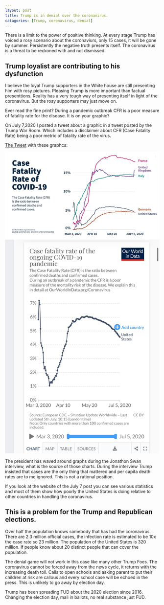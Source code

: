 ```yaml
---
layout: post
title: Trump is in denial over the coronavirus.
catagories: [Trump, coronavirus, denial]
---
```


There is a limit to the power of positive thinking.
At every stage Trump has voiced a rosy scenario about the coronaviurs,
only 15 cases,
it will be gone by summer.
Persistently the negative truth presents itself.
The coronavirus is a threat to be reckoned with and not dismissed.


## Trump loyalist are contributing to his dysfunction

I believe the loyal Trump supporters in the White house are still presenting
him with rosy pictures.
Pleasing Trump is more important than factual presenttions.
Reality has a very tough way of presenting itself in light of the coronavirus.
But the rosy supporters may just move on.


Ever read the fine print? During a pandemic outbreak CFR is a poor measure of fatality rate for the disease. It is on your graphic?

On July 7,2020 I posted a tweet about a graphic in a tweet posted by the
Trump War Room. Which includes a disclaimer about CFR (Case Fatality Rate) being a poor
metric of fatality rate of the virus.

[The Tweet](https://x.com/TrumpWarRoom/status/1280693713077972994) with these graphcs:

![Case Fatility Rate of COVID-19](EcXwGpMXgAESK0G.jpg "Graph with UK, France and Italy at the top and UK and US at the bottom.")![Case Fatility Rate of COVID-19 in an ongoing pandemic](EcXwGpLWoAUWVPu.jpg "CFP is a poor measure, note on graphic ")


The president has waved around graphs during the Jonathon Swan interview,
what is the source of those charts.
During the interview Trump insisted that cases are the only thing that mattered
and per capita death rates are to me ignored.
This is not a rational position.

If you look at the website of the July 7 post you can see various statistics
and most of them show how poorly the United States is doing relative to other
countries in handling the coronavirus.

## This is a problem for the Trump and Republican elections.

Over half the population knows somebody that has had the coronavirus.
There are 2.3 million official cases, the infection rate is estimated to be 10x the case rate so 23 million.
The population of the United States is 320 million.
If people know about 20 distinct people that can cover the population.

The denial game will not work in this case like many other Trump Foes.
The coronavirus cannot be forced away from the news cycle,
it returns with the increasing death toll.
Calls to open schools and asking parent to put their children at risk
are callous and every school case will be echoed in the press.
This is unlikely to go away by election day.

Trump has been spreading FUD about the 2020 election since 2016.
Changing the election day, mail in ballots, no real substance just FUD.
